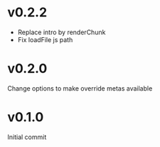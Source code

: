# v0.2.2

- Replace intro by renderChunk
- Fix loadFile js path

# v0.2.0

Change options to make override metas available

# v0.1.0

Initial commit

